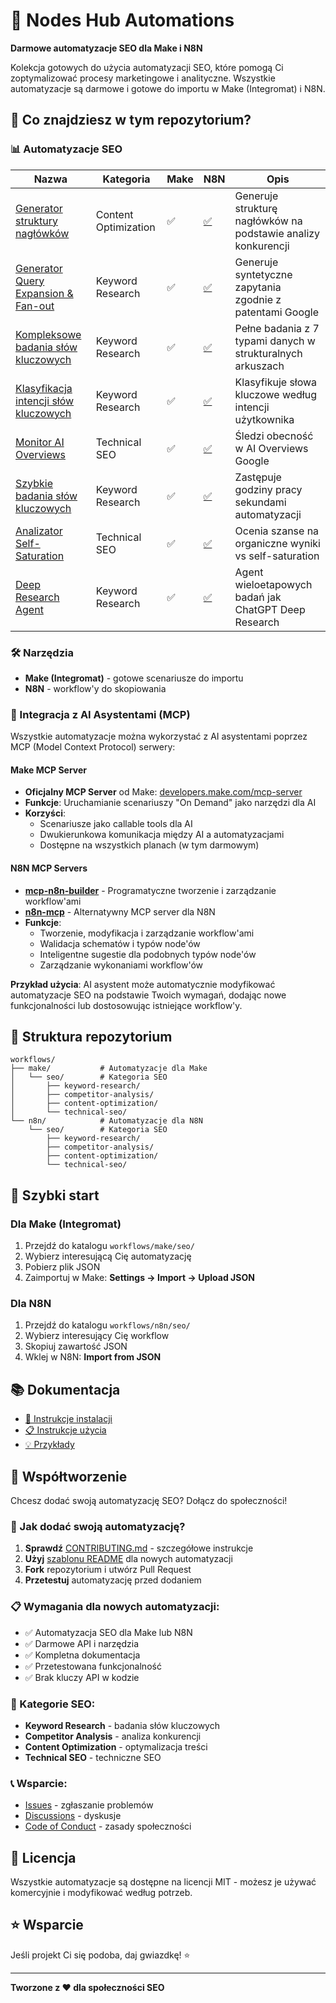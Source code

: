 # 🚀 Nodes Hub Automations

**Darmowe automatyzacje SEO dla Make i N8N**

Kolekcja gotowych do użycia automatyzacji SEO, które pomogą Ci zoptymalizować procesy marketingowe i analityczne. Wszystkie automatyzacje są darmowe i gotowe do importu w Make (Integromat) i N8N.

## 🎯 Co znajdziesz w tym repozytorium?

### 📊 Automatyzacje SEO

| Nazwa | Kategoria | Make | N8N | Opis |
|-------|-----------|------|-----|------|
| [Generator struktury nagłówków](workflows/make/seo/content-optimization/header-structure-generator/) | Content Optimization | ✅ | [✅](workflows/n8n/seo/content-optimization/header-structure-generator/) | Generuje strukturę nagłówków na podstawie analizy konkurencji |
| [Generator Query Expansion & Fan-out](workflows/make/seo/keyword-research/query-expansion-generator/) | Keyword Research | ✅ | [✅](workflows/n8n/seo/keyword-research/query-expansion-generator/) | Generuje syntetyczne zapytania zgodnie z patentami Google |
| [Kompleksowe badania słów kluczowych](workflows/make/seo/keyword-research/comprehensive-keyword-research/) | Keyword Research | ✅ | [✅](workflows/n8n/seo/keyword-research/comprehensive-keyword-research/) | Pełne badania z 7 typami danych w strukturalnych arkuszach |
| [Klasyfikacja intencji słów kluczowych](workflows/make/seo/keyword-research/intent-classification/) | Keyword Research | ✅ | [✅](workflows/n8n/seo/keyword-research/intent-classification/) | Klasyfikuje słowa kluczowe według intencji użytkownika |
| [Monitor AI Overviews](workflows/make/seo/technical-seo/ai-overviews-monitor/) | Technical SEO | ✅ | [✅](workflows/n8n/seo/technical-seo/ai-overviews-monitor/) | Śledzi obecność w AI Overviews Google |
| [Szybkie badania słów kluczowych](workflows/make/seo/keyword-research/rapid-keyword-research/) | Keyword Research | ✅ | [✅](workflows/n8n/seo/keyword-research/rapid-keyword-research/) | Zastępuje godziny pracy sekundami automatyzacji |
| [Analizator Self-Saturation](workflows/make/seo/technical-seo/self-saturation-analyzer/) | Technical SEO | ✅ | [✅](workflows/n8n/seo/technical-seo/self-saturation-analyzer/) | Ocenia szanse na organiczne wyniki vs self-saturation |
| [Deep Research Agent](workflows/make/seo/keyword-research/deep-research-agent/) | Keyword Research | ✅ | [✅](workflows/n8n/seo/keyword-research/deep-research-agent/) | Agent wieloetapowych badań jak ChatGPT Deep Research |

### 🛠️ Narzędzia
- **Make (Integromat)** - gotowe scenariusze do importu
- **N8N** - workflow'y do skopiowania

### 🤖 Integracja z AI Asystentami (MCP)

Wszystkie automatyzacje można wykorzystać z AI asystentami poprzez MCP (Model Context Protocol) serwery:

#### Make MCP Server
- **Oficjalny MCP Server** od Make: [developers.make.com/mcp-server](https://developers.make.com/mcp-server)
- **Funkcje**: Uruchamianie scenariuszy "On Demand" jako narzędzi dla AI
- **Korzyści**: 
  - Scenariusze jako callable tools dla AI
  - Dwukierunkowa komunikacja między AI a automatyzacjami
  - Dostępne na wszystkich planach (w tym darmowym)

#### N8N MCP Servers
- **[mcp-n8n-builder](https://github.com/spences10/mcp-n8n-builder)** - Programatyczne tworzenie i zarządzanie workflow'ami
- **[n8n-mcp](https://github.com/czlonkowski/n8n-mcp)** - Alternatywny MCP server dla N8N
- **Funkcje**: 
  - Tworzenie, modyfikacja i zarządzanie workflow'ami
  - Walidacja schematów i typów node'ów
  - Inteligentne sugestie dla podobnych typów node'ów
  - Zarządzanie wykonaniami workflow'ów

**Przykład użycia**: AI asystent może automatycznie modyfikować automatyzacje SEO na podstawie Twoich wymagań, dodając nowe funkcjonalności lub dostosowując istniejące workflow'y.

## 📁 Struktura repozytorium

```
workflows/
├── make/           # Automatyzacje dla Make
│   └── seo/        # Kategoria SEO
│       ├── keyword-research/
│       ├── competitor-analysis/
│       ├── content-optimization/
│       └── technical-seo/
└── n8n/            # Automatyzacje dla N8N
    └── seo/        # Kategoria SEO
        ├── keyword-research/
        ├── competitor-analysis/
        ├── content-optimization/
        └── technical-seo/
```

## 🚀 Szybki start

### Dla Make (Integromat)
1. Przejdź do katalogu `workflows/make/seo/`
2. Wybierz interesującą Cię automatyzację
3. Pobierz plik JSON
4. Zaimportuj w Make: **Settings → Import → Upload JSON**

### Dla N8N
1. Przejdź do katalogu `workflows/n8n/seo/`
2. Wybierz interesujący Cię workflow
3. Skopiuj zawartość JSON
4. Wklej w N8N: **Import from JSON**

## 📚 Dokumentacja

- [📖 Instrukcje instalacji](docs/installation-guides/)
- [📋 Instrukcje użycia](docs/usage-guides/)
- [💡 Przykłady](docs/examples/)

## 🤝 Współtworzenie

Chcesz dodać swoją automatyzację SEO? Dołącz do społeczności!

### 🚀 Jak dodać swoją automatyzację?
1. **Sprawdź** [CONTRIBUTING.md](CONTRIBUTING.md) - szczegółowe instrukcje
2. **Użyj** [szablonu README](docs/README_TEMPLATE.md) dla nowych automatyzacji
3. **Fork** repozytorium i utwórz Pull Request
4. **Przetestuj** automatyzację przed dodaniem

### 📋 Wymagania dla nowych automatyzacji:
- ✅ Automatyzacja SEO dla Make lub N8N
- ✅ Darmowe API i narzędzia
- ✅ Kompletna dokumentacja
- ✅ Przetestowana funkcjonalność
- ✅ Brak kluczy API w kodzie

### 🎯 Kategorie SEO:
- **Keyword Research** - badania słów kluczowych
- **Competitor Analysis** - analiza konkurencji  
- **Content Optimization** - optymalizacja treści
- **Technical SEO** - techniczne SEO

### 📞 Wsparcie:
- [Issues](https://github.com/salek7/nodes_hub_automations/issues) - zgłaszanie problemów
- [Discussions](https://github.com/salek7/nodes_hub_automations/discussions) - dyskusje
- [Code of Conduct](CODE_OF_CONDUCT.md) - zasady społeczności

## 📝 Licencja

Wszystkie automatyzacje są dostępne na licencji MIT - możesz je używać komercyjnie i modyfikować według potrzeb.

## ⭐ Wsparcie

Jeśli projekt Ci się podoba, daj gwiazdkę! ⭐

---

**Tworzone z ❤️ dla społeczności SEO** 